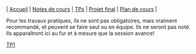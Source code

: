 | [Accueil](index.md) | [Notes de cours](notes-de-cours.md) | [TPs](travaux-pratiques.md) | [Projet final](projet-final.md) | [Plan de cours](plan-de-cours.md) |

Pour les travaux pratiques, ils ne sont pas obligatoires, mais vraiment recommandé, et peuvent se faire seul ou en équipe. Ils ne seront pas noté. 
Ils apparaîtront ici au fur et à mesure que la session avance!

[TP1]()
